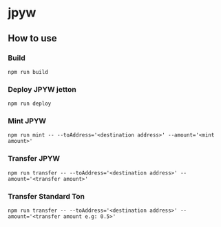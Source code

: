 # jpyw


## How to use

### Build

`npm run build`

### Deploy JPYW jetton

`npm run deploy`

### Mint JPYW

`npm run mint -- --toAddress='<destination address>' --amount='<mint amount>'`

### Transfer JPYW

`npm run transfer -- --toAddress='<destination address>' --amount='<transfer amount>'`

### Transfer Standard Ton

`npm run transfer -- --toAddress='<destination address>' --amount='<transfer amount e.g: 0.5>'`